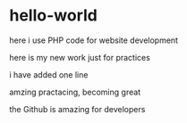 # hello-world
here i use PHP code for website development

here is my new work just for practices

i have added one line 

amzing practacing, becoming great

the Github is amazing for developers
